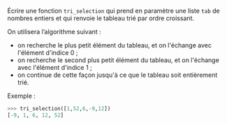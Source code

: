 Écrire une fonction `tri_selection` qui prend en paramètre une liste `tab` de nombres
entiers et qui renvoie le tableau trié par ordre croissant.

On utilisera l’algorithme suivant :

- on recherche le plus petit élément du tableau, et on l'échange avec l'élément d'indice 0 ;
- on recherche le second plus petit élément du tableau, et on l'échange avec l'élément
  d'indice 1 ;
- on continue de cette façon jusqu'à ce que le tableau soit entièrement trié.

Exemple :

```python
>>> tri_selection([1,52,6,-9,12])
[-9, 1, 6, 12, 52]
```
